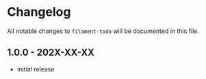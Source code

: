 # Changelog

All notable changes to `filament-todo` will be documented in this file.

## 1.0.0 - 202X-XX-XX

- initial release

